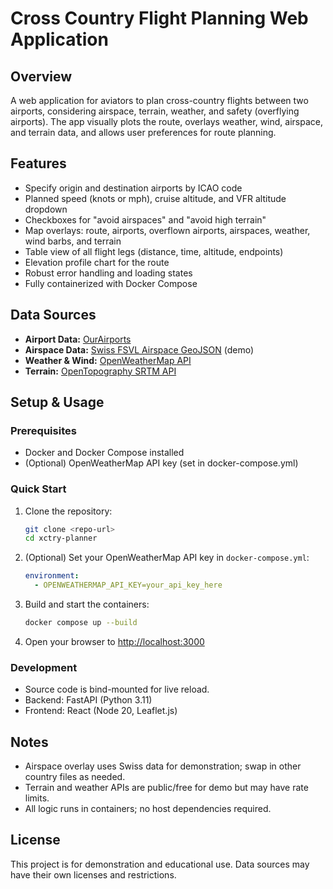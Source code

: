 # Cross Country Flight Planning Web Application

## Overview
A web application for aviators to plan cross-country flights between two airports, considering airspace, terrain, weather, and safety (overflying airports). The app visually plots the route, overlays weather, wind, airspace, and terrain data, and allows user preferences for route planning.

## Features
- Specify origin and destination airports by ICAO code
- Planned speed (knots or mph), cruise altitude, and VFR altitude dropdown
- Checkboxes for "avoid airspaces" and "avoid high terrain"
- Map overlays: route, airports, overflown airports, airspaces, weather, wind barbs, and terrain
- Table view of all flight legs (distance, time, altitude, endpoints)
- Elevation profile chart for the route
- Robust error handling and loading states
- Fully containerized with Docker Compose

## Data Sources
- **Airport Data:** [OurAirports](https://ourairports.com/data/airports.csv)
- **Airspace Data:** [Swiss FSVL Airspace GeoJSON](https://airspace.shv-fsvl.ch/api/beta/geojson/airspaces) (demo)
- **Weather & Wind:** [OpenWeatherMap API](https://openweathermap.org/api)
- **Terrain:** [OpenTopography SRTM API](https://portal.opentopography.org/)

## Setup & Usage

### Prerequisites
- Docker and Docker Compose installed
- (Optional) OpenWeatherMap API key (set in docker-compose.yml)

### Quick Start
1. Clone the repository:
   ```sh
   git clone <repo-url>
   cd xctry-planner
   ```
2. (Optional) Set your OpenWeatherMap API key in `docker-compose.yml`:
   ```yaml
   environment:
     - OPENWEATHERMAP_API_KEY=your_api_key_here
   ```
3. Build and start the containers:
   ```sh
   docker compose up --build
   ```
4. Open your browser to [http://localhost:3000](http://localhost:3000)

### Development
- Source code is bind-mounted for live reload.
- Backend: FastAPI (Python 3.11)
- Frontend: React (Node 20, Leaflet.js)

## Notes
- Airspace overlay uses Swiss data for demonstration; swap in other country files as needed.
- Terrain and weather APIs are public/free for demo but may have rate limits.
- All logic runs in containers; no host dependencies required.

## License
This project is for demonstration and educational use. Data sources may have their own licenses and restrictions. 